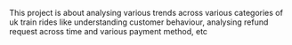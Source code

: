 This project is about analysing various trends across various categories of uk train rides like understanding customer behaviour, analysing refund request across time and various payment method, etc
